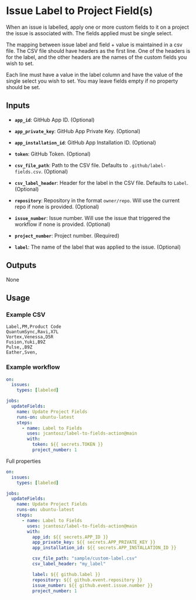 # Issue Label to Project Field(s)

When an issue is labelled, apply one or more custom fields to it on a project the issue is associated with. The fields applied must be single select.

The mapping between issue label and field + value is maintained in a csv file. The CSV file should have headers as the first line.
One of the headers is for the label, and the other headers are the names of the custom fields you wish to set.

Each line must have a value in the label column and have the value of the single select you wish to set. You may leave fields empty if no property should be set.

## Inputs

- **`app_id`**: GitHub App ID. (Optional)
- **`app_private_key`**: GitHub App Private Key. (Optional)
- **`app_installation_id`**: GitHub App Installation ID. (Optional)
- **`token`**: GitHub Token. (Optional)

- **`csv_file_path`**: Path to the CSV file. Defaults to `.github/label-fields.csv`. (Optional)
- **`csv_label_header`**: Header for the label in the CSV file. Defaults to `Label`. (Optional)

- **`repository`**: Repository in the format `owner/repo`. Will use the current repo if none is provided. (Optional)
- **`issue_number`**: Issue number. Will use the issue that triggered the workflow if none is provided. (Optional)
- **`project_number`**: Project number. (Required)
- **`label`**: The name of the label that was applied to the issue. (Optional)

## Outputs

None

## Usage

### Example CSV

```csv
Label,PM,Product Code
QuantumSync,Ravi,X7L
Vortex,Venessa,D5R
Fusion,Yuki,B9Z
Pulse,,B9Z
Eather,Sven,
```

### Example workflow

```yaml
on:
  issues:
    types: [labeled]

jobs:
  updateFields:
    name: Update Project Fields
    runs-on: ubuntu-latest
    steps:
      - name: Label to Fields
        uses: jcantosz/label-to-fields-action@main
        with:
          token: ${{ secrets.TOKEN }}
          project_number: 1
```

Full properties

```yaml
on:
  issues:
    types: [labeled]

jobs:
  updateFields:
    name: Update Project Fields
    runs-on: ubuntu-latest
    steps:
      - name: Label to Fields
        uses: jcantosz/label-to-fields-action@main
        with:
          app_id: ${{ secrets.APP_ID }}
          app_private_key: ${{ secrets.APP_PRIVATE_KEY }}
          app_installation_id: ${{ secrets.APP_INSTALLATION_ID }}

          csv_file_path: "sample/custom-label.csv"
          csv_label_header: "my_label"

          label: ${{ github.label }}
          repository: ${{ github.event.repository }}
          issue_number: ${{ github.event.issue.number }}
          project_number: 1
```
